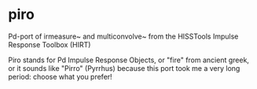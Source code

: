 # piro
Pd-port of irmeasure~ and multiconvolve~ from the HISSTools Impulse Response Toolbox (HIRT)

Piro stands for Pd Impulse Response Objects, or "fire" from ancient greek, or it sounds like "Pirro" (Pyrrhus) because this port took me a very long period: choose what you prefer!
